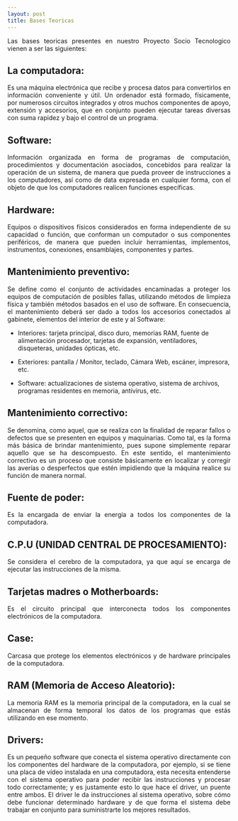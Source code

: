 ```yaml
---
layout: post
title: Bases Teoricas
---
```


<div style="text-align: justify">Las bases teoricas presentes en nuestro Proyecto Socio Tecnologico vienen a ser las siguientes:</div>

## La computadora:

<div style="text-align: justify">Es una máquina electrónica que recibe y procesa datos para convertirlos en información conveniente y útil. Un ordenador está formado, físicamente, por numerosos circuitos integrados y otros muchos componentes de apoyo, extensión y accesorios, que en conjunto pueden ejecutar tareas diversas con suma rapidez y bajo el control de un programa.</div>

## Software:

<div style="text-align: justify">Información organizada en forma de programas de computación, procedimientos y documentación asociados, concebidos para realizar la operación de un sistema, de manera que pueda proveer de instrucciones a los computadores, así como de data expresada en cualquier forma, con el objeto de que los computadores realicen funciones específicas.</div>

## Hardware:

<div style="text-align: justify">Equipos o dispositivos físicos considerados en forma independiente de su capacidad o función, que conforman un computador o sus componentes periféricos, de manera que pueden incluir herramientas, implementos, instrumentos, conexiones, ensamblajes, componentes y partes.</div>

## Mantenimiento preventivo:

<div style="text-align: justify">Se define como el conjunto de actividades encaminadas a proteger los equipos de computación de posibles fallas, utilizando métodos de limpieza física y también métodos basados en el uso de software. En consecuencia, el mantenimiento deberá ser dado a todos los accesorios conectados al gabinete, elementos del interior de este y al Software:</div>

- Interiores: tarjeta principal, disco duro, memorias RAM, fuente de alimentación procesador, tarjetas de expansión, ventiladores, disqueteras, unidades ópticas, etc.

- Exteriores: pantalla / Monitor, teclado, Cámara Web, escáner, impresora, etc.

- Software: actualizaciones de sistema operativo, sistema de archivos, programas residentes en memoria, antivirus, etc.

## Mantenimiento correctivo:

<div style="text-align: justify">Se denomina, como aquel, que se realiza con la finalidad de reparar fallos o defectos que se presenten en equipos y maquinarias. Como tal, es la forma más básica de brindar mantenimiento, pues supone simplemente reparar aquello que se ha descompuesto. En este sentido, el mantenimiento correctivo es un proceso que consiste básicamente en localizar y corregir las averías o desperfectos que estén impidiendo que la máquina realice su función de manera normal.</div>

## Fuente de poder:

<div style="text-align: justify">Es la encargada de enviar la energía a todos los componentes de la computadora.</div>

## C.P.U (UNIDAD CENTRAL DE PROCESAMIENTO):

<div style="text-align: justify">Se considera el cerebro de la computadora, ya que aquí se encarga de ejecutar las instrucciones de la misma.</div>

## Tarjetas madres o Motherboards:

<div style="text-align: justify">Es el circuito principal que interconecta todos los componentes electrónicos de la computadora.</div>

## Case:

<div style="text-align: justify">Carcasa que protege los elementos electrónicos y de hardware principales de la computadora.</div>

## RAM (Memoria de Acceso Aleatorio):

<div style="text-align: justify">La memoria RAM es la memoria principal de la computadora, en la cual se almacenan de forma temporal los datos de los programas que estás utilizando en ese momento.</div>

## Drivers:

<div style="text-align: justify">Es un pequeño software que conecta el sistema operativo directamente con los componentes del hardware de la computadora, por ejemplo, si se tiene una placa de vídeo instalada en una computadora, esta necesita entenderse con el sistema operativo para poder recibir las instrucciones y procesar todo correctamente; y es justamente esto lo que hace el driver, un puente entre ambos. El driver le da instrucciones al sistema operativo, sobre cómo debe funcionar determinado hardware y de que forma el sistema debe trabajar en conjunto para suministrarte los mejores resultados.</div>
